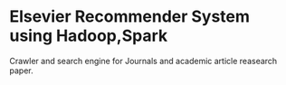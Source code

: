 # Elsevier Recommender System using Hadoop,Spark 

Crawler and search engine for Journals and academic article  reasearch paper.
